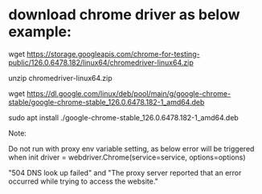 # download chrome driver as below example:

wget https://storage.googleapis.com/chrome-for-testing-public/126.0.6478.182/linux64/chromedriver-linux64.zip

unzip chromedriver-linux64.zip

wget https://dl.google.com/linux/deb/pool/main/g/google-chrome-stable/google-chrome-stable_126.0.6478.182-1_amd64.deb

sudo apt install ./google-chrome-stable_126.0.6478.182-1_amd64.deb

Note:

Do not run with proxy env variable setting, as below error will be triggered when init driver = webdriver.Chrome(service=service, options=options)

"504 DNS look up failed" and "The proxy server reported that an error occurred while trying to access the website."
